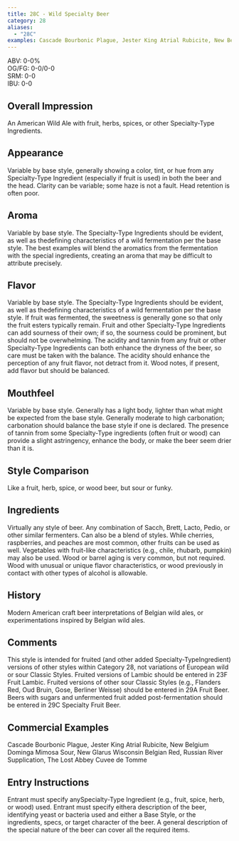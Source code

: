 ```yaml
---
title: 28C - Wild Specialty Beer
category: 28
aliases: 
  - "28C"
examples: Cascade Bourbonic Plague, Jester King Atrial Rubicite, New Belgium Dominga Mimosa Sour, New Glarus Wisconsin Belgian Red, Russian River Supplication, The Lost Abbey Cuvee de Tomme
---
```


ABV: 0-0%  
OG/FG: 0-0/0-0  
SRM: 0-0  
IBU: 0-0

## Overall Impression
An American Wild Ale with fruit, herbs, spices, or other Specialty-Type Ingredients.

## Appearance
Variable by base style, generally showing a color, tint, or hue from any Specialty-Type Ingredient (especially if fruit is used) in both the beer and the head. Clarity can be variable; some haze is not a fault. Head retention is often poor.

## Aroma
Variable by base style. The Specialty-Type Ingredients should be evident, as well as thedefining characteristics of a wild fermentation per the base style. The best examples will blend the aromatics from the fermentation with the special ingredients, creating an aroma that may be difficult to attribute precisely.

## Flavor
Variable by base style. The Specialty-Type Ingredients should be evident, as well as thedefining characteristics of a wild fermentation per the base style. If fruit was fermented, the sweetness is generally gone so that only the fruit esters typically remain. Fruit and other Specialty-Type Ingredients can add sourness of their own; if so, the sourness could be prominent, but should not be overwhelming. The acidity and tannin from any fruit or other Specialty-Type Ingredients can both enhance the dryness of the beer, so care must be taken with the balance. The acidity should enhance the perception of any fruit flavor, not detract from it. Wood notes, if present, add flavor but should be balanced.

## Mouthfeel
Variable by base style. Generally has a light body, lighter than what might be expected from the base style. Generally moderate to high carbonation; carbonation should balance the base style if one is declared. The presence of tannin from some Specialty-Type ingredients (often fruit or wood) can provide a slight astringency, enhance the body, or make the beer seem drier than it is.

## Style Comparison
Like a fruit, herb, spice, or wood beer, but sour or funky.

## Ingredients
Virtually any style of beer. Any combination of Sacch, Brett, Lacto, Pedio, or other similar fermenters. Can also be a blend of styles. While cherries, raspberries, and peaches are most common, other fruits can be used as well. Vegetables with fruit-like characteristics (e.g., chile, rhubarb, pumpkin) may also be used. Wood or barrel aging is very common, but not required. Wood with unusual or unique flavor characteristics, or wood previously in contact with other types of alcohol is allowable.

## History
Modern American craft beer interpretations of Belgian wild ales, or experimentations inspired by Belgian wild ales.

## Comments
This style is intended for fruited (and other added Specialty-TypeIngredient) versions of other styles within Category 28, not variations of European wild or sour Classic Styles. Fruited versions of Lambic should be entered in 23F Fruit Lambic. Fruited versions of other sour Classic Styles (e.g., Flanders Red, Oud Bruin, Gose, Berliner Weisse) should be entered in 29A Fruit Beer. Beers with sugars and unfermented fruit added post-fermentation should be entered in 29C Specialty Fruit Beer.

## Commercial Examples
Cascade Bourbonic Plague, Jester King Atrial Rubicite, New Belgium Dominga Mimosa Sour, New Glarus Wisconsin Belgian Red, Russian River Supplication, The Lost Abbey Cuvee de Tomme






## Entry Instructions
Entrant must specify anySpecialty-Type Ingredient (e.g., fruit, spice, herb, or wood) used. Entrant must specify eithera description of the beer, identifying yeast or bacteria used and either a Base Style, or the ingredients, specs, or target character of the beer. A general description of the special nature of the beer can cover all the required items.
